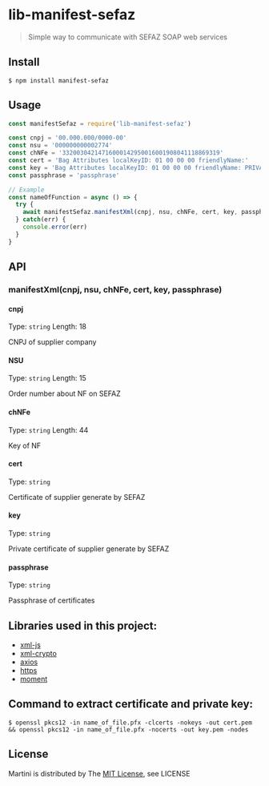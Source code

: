 # lib-manifest-sefaz

> Simple way to communicate with SEFAZ SOAP web services

## Install

```shell
$ npm install manifest-sefaz
```

## Usage

```js
const manifestSefaz = require('lib-manifest-sefaz')

const cnpj = '00.000.000/0000-00'
const nsu = '000000000002774'
const chNFe = '33200304214716000142950016001908041118869319'
const cert = 'Bag Attributes localKeyID: 01 00 00 00 friendlyName:'
const key = 'Bag Attributes localKeyID: 01 00 00 00 friendlyName: PRIVATE'
const passphrase = 'passphrase'

// Example
const nameOfFunction = async () => {
  try {
    await manifestSefaz.manifestXml(cnpj, nsu, chNFe, cert, key, passphrase)
  } catch(err) {
    console.error(err)
  }
}
```

## API

### manifestXml(cnpj, nsu, chNFe, cert, key, passphrase)

#### cnpj

Type: `string`
Length: 18

CNPJ of supplier company

#### NSU

Type: `string`
Length: 15

Order number about NF on SEFAZ

#### chNFe

Type: `string`
Length: 44

Key of NF

#### cert

Type: `string`

Certificate of supplier generate by SEFAZ

#### key

Type: `string`

Private certificate of supplier generate by SEFAZ

#### passphrase

Type: `string`

Passphrase of certificates

## Libraries used in this project:

 - [xml-js](https://github.com/nashwaan/xml-js)
 - [xml-crypto](https://github.com/yaronn/xml-crypto)
 - [axios](https://github.com/axios/axios)
 - [https](https://registry.npmjs.org/https/-/https-1.0.0.tgz)
 - [moment](https://github.com/moment/moment/)

## Command to extract certificate and private key:

```shell
$ openssl pkcs12 -in name_of_file.pfx -clcerts -nokeys -out cert.pem && openssl pkcs12 -in name_of_file.pfx -nocerts -out key.pem -nodes
```

## License

Martini is distributed by The [MIT License](./LICENSE), see LICENSE